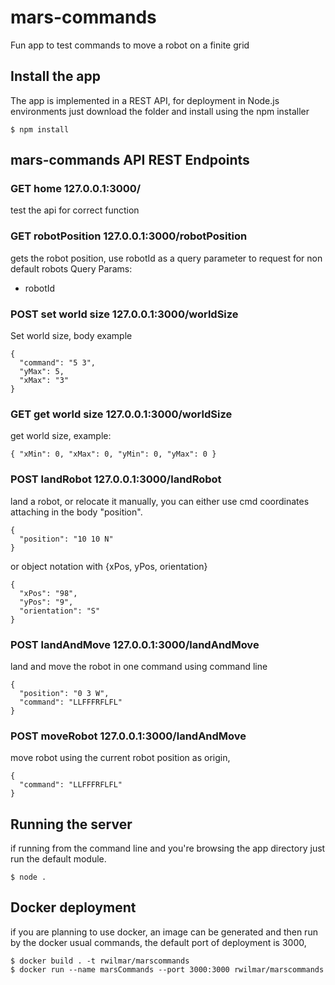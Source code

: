 # mars-commands
Fun app to test commands to move a robot on a finite grid


## Install the app
The app is implemented in a REST API, for deployment in Node.js environments just download the folder and install using the npm installer
```
$ npm install 
```

## mars-commands API REST Endpoints

### GET home  127.0.0.1:3000/
test the api for correct function

### GET robotPosition 127.0.0.1:3000/robotPosition
gets the robot position, use robotId as a query parameter to request for non default robots
Query Params: 
- robotId

### POST set world size  127.0.0.1:3000/worldSize
Set world size, body example
```
{
  "command": "5 3",
  "yMax": 5,
  "xMax": "3"
}
```

### GET get world size 127.0.0.1:3000/worldSize
get world size, example: 
```
{ "xMin": 0, "xMax": 0, "yMin": 0, "yMax": 0 }
```

### POST landRobot 127.0.0.1:3000/landRobot
land a robot, or relocate it manually, you can either use cmd coordinates attaching in the body "position".
```
{
  "position": "10 10 N"
}
```
or object notation with {xPos, yPos, orientation}
```
{
  "xPos": "98",
  "yPos": "9",
  "orientation": "S"
}
```

### POST landAndMove 127.0.0.1:3000/landAndMove
land and move the robot in one command using command line
```
{
  "position": "0 3 W",
  "command": "LLFFFRFLFL"
}
```

### POST moveRobot 127.0.0.1:3000/landAndMove
move robot using the current robot position as origin,
```
{
  "command": "LLFFFRFLFL"
}
```


## Running the server
if running from the command line and you're browsing the app directory just run the default module.
```
$ node .
```
## Docker deployment
if you are planning to use docker, an image can be generated and then run by the docker usual commands, the default port of deployment is 3000,
```
$ docker build . -t rwilmar/marscommands
$ docker run --name marsCommands --port 3000:3000 rwilmar/marscommands 
```